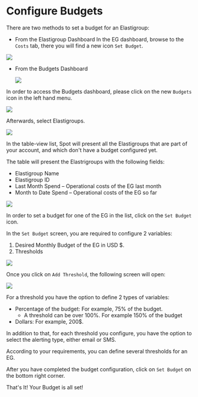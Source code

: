 # Configure Budgets

There are two methods to set a budget for an Elastigroup:

- From the Elastigroup Dashboard
  In the EG dashboard, browse to the `Costs` tab, there you will find a new icon `Set Budget`.

<img src="/elastigroup/_media/configure-budgets_1.png" />

- From the Budgets Dashboard
  
  <img src="/elastigroup/_media/configure-budgets_2.png" />

In order to access the Budgets dashboard, please click on the new `Budgets` icon in the left hand menu.

<img src="/elastigroup/_media/configure-budgets_3.png" />

Afterwards, select Elastigroups.

<img src="/elastigroup/_media/configure-budgets_4.png" />

In the table-view list, Spot will present all the Elastigroups that are part of your account, and which don't have a budget configured yet.

The table will present the Elastrigroups with the following fields:

- Elastigroup Name
- Elastigroup ID
- Last Month Spend – Operational costs of the EG last month
- Month to Date Spend – Operational costs of the EG so far

<img src="/elastigroup/_media/configure-budgets_5.png" />

In order to set a budget for one of the EG in the list, click on the `Set Budget` icon.

In the `Set Budget` screen, you are required to configure 2 variables:

1. Desired Monthly Budget of the EG in USD \$.
2. Thresholds

<img src="/elastigroup/_media/configure-budgets_6.png" />

Once you click on `Add Threshold`, the following screen will open:

<img src="/elastigroup/_media/configure-budgets_7.png" />

For a threshold you have the option to define 2 types of variables:

- Percentage of the budget: For example, 75% of the budget.
  - A threshold can be over 100%. For example 150% of the budget
- Dollars: For example, 200\$.

In addition to that, for each threshold you configure, you have the option to select the alerting type, either email or SMS.

According to your requirements, you can define several thresholds for an EG.

After you have completed the budget configuration, click on `Set Budget` on the bottom right corner.

That's It! Your Budget is all set!
